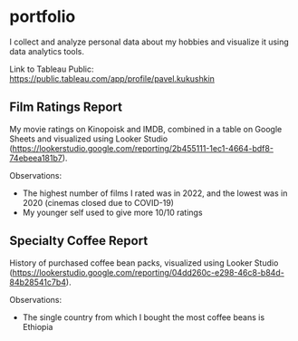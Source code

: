 # portfolio
I collect and analyze personal data about my hobbies and visualize it using data analytics tools.

Link to Tableau Public: https://public.tableau.com/app/profile/pavel.kukushkin

## Film Ratings Report
My movie ratings on Kinopoisk and IMDB, combined in a table on Google Sheets and visualized using Looker Studio (https://lookerstudio.google.com/reporting/2b455111-1ec1-4664-bdf8-74ebeea181b7).

Observations:
- The highest number of films I rated was in 2022, and the lowest was in 2020 (cinemas closed due to COVID-19)
- My younger self used to give more 10/10 ratings

## Specialty Coffee Report
History of purchased coffee bean packs, visualized using Looker Studio (https://lookerstudio.google.com/reporting/04dd260c-e298-46c8-b84d-84b28541c7b4).

Observations:
- The single country from which I bought the most coffee beans is Ethiopia